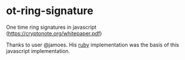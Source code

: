 # ot-ring-signature
One time ring signatures in javascript (https://cryptonote.org/whitepaper.pdf)

Thanks to user @jamoes. His [ruby](https://github.com/jamoes/ring_sig) implementation was the basis of this javascript implementation.
